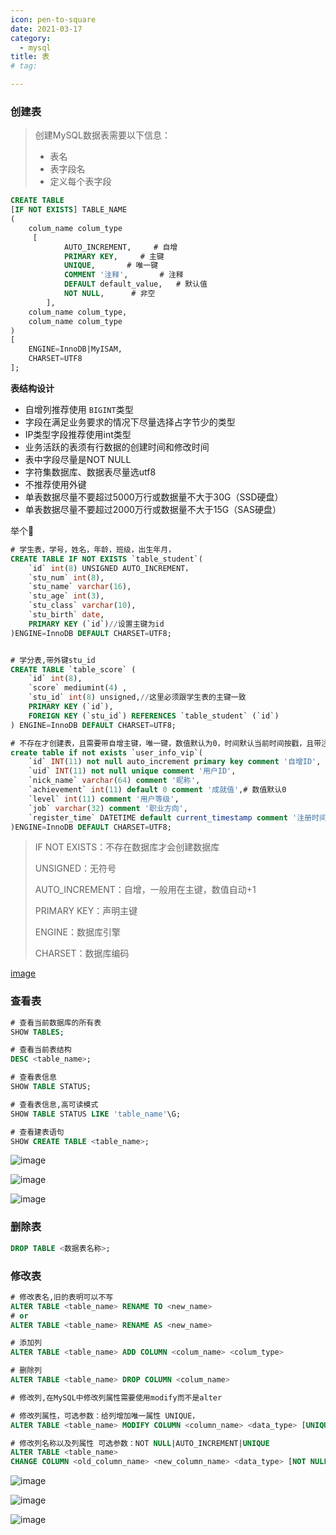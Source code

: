 ```yaml
---
icon: pen-to-square
date: 2021-03-17
category:
  - mysql
title: 表 
# tag:

---
```


### 创建表

> 创建MySQL数据表需要以下信息：
>  
> - 表名
> - 表字段名
> - 定义每个表字段

```sql
CREATE TABLE 
[IF NOT EXISTS] TABLE_NAME 
(
    colum_name colum_type
     [
            AUTO_INCREMENT,     # 自增
            PRIMARY KEY,     # 主键
            UNIQUE,       # 唯一键
            COMMENT '注释',       # 注释
            DEFAULT default_value,   # 默认值
            NOT NULL,      # 非空
        ],
    colum_name colum_type,
    colum_name colum_type
)
[
    ENGINE=InnoDB|MyISAM,
    CHARSET=UTF8
];
```

**表结构设计**

- 自增列推荐使用 `BIGINT`类型
- 字段在满足业务要求的情况下尽量选择占字节少的类型
- IP类型字段推荐使用int类型
- 业务活跃的表须有行数据的创建时间和修改时间
- 表中字段尽量是NOT NULL
- 字符集数据库、数据表尽量选utf8
- 不推荐使用外键
- 单表数据尽量不要超过5000万行或数据量不大于30G（SSD硬盘）
- 单表数据尽量不要超过2000万行或数据量不大于15G（SAS硬盘）

举个🌰

```sql
# 学生表，学号，姓名，年龄，班级，出生年月，
CREATE TABLE IF NOT EXISTS `table_student`(
    `id` int(8) UNSIGNED AUTO_INCREMENT，
    `stu_num` int(8),
    `stu_name` varchar(16),
    `stu_age` int(3),
    `stu_class` varchar(10),
    `stu_birth` date,
    PRIMARY KEY (`id`)//设置主键为id
)ENGINE=InnoDB DEFAULT CHARSET=UTF8;


# 学分表,带外键stu_id
CREATE TABLE `table_score` (
    `id` int(8),
    `score` mediumint(4) ,
    `stu_id` int(8) unsigned,//这里必须跟学生表的主键一致
    PRIMARY KEY (`id`),
    FOREIGN KEY (`stu_id`) REFERENCES `table_student` (`id`)
) ENGINE=InnoDB DEFAULT CHARSET=UTF8;

# 不存在才创建表，且需要带自增主键，唯一键，数值默认为0，时间默认当前时间按戳，且带注释
create table if not exists `user_info_vip`(
    `id` INT(11) not null auto_increment primary key comment '自增ID',
    `uid` INT(11) not null unique comment '用户ID',
    `nick_name` varchar(64) comment '昵称',
    `achievement` int(11) default 0 comment '成就值',# 数值默认0
    `level` int(11) comment '用户等级',
    `job` varchar(32) comment '职业方向',
    `register_time` DATETIME default current_timestamp comment '注册时间' # 时间默认当前时间戳
)ENGINE=InnoDB DEFAULT CHARSET=UTF8;
```

> IF NOT EXISTS：不存在数据库才会创建数据库
>  
> UNSIGNED：无符号
>  
> AUTO_INCREMENT：自增，一般用在主键，数值自动+1
>  
> PRIMARY KEY：声明主键
>  
> ENGINE：数据库引擎
>  
> CHARSET：数据库编码

[image](https://masuo-github-image.oss-cn-beijing.aliyuncs.com/image/20220113161138.png)

### 查看表

```sql
# 查看当前数据库的所有表
SHOW TABLES;

# 查看当前表结构
DESC <table_name>;

# 查看表信息
SHOW TABLE STATUS;

# 查看表信息,高可读模式
SHOW TABLE STATUS LIKE 'table_name'\G;

# 查看建表语句
SHOW CREATE TABLE <table_name>;
```

![image](https://masuo-github-image.oss-cn-beijing.aliyuncs.com/image/20220114094651.png#id=X68Hl&originHeight=204&originWidth=588&originalType=binary&ratio=1&rotation=0&showTitle=false&status=done&style=none&title=)

![image](https://masuo-github-image.oss-cn-beijing.aliyuncs.com/image/20220114094707.png#id=HZanr&originHeight=401&originWidth=524&originalType=binary&ratio=1&rotation=0&showTitle=false&status=done&style=none&title=)

![image](https://masuo-github-image.oss-cn-beijing.aliyuncs.com/image/20220114094952.png#id=QHGib&originHeight=373&originWidth=1305&originalType=binary&ratio=1&rotation=0&showTitle=false&status=done&style=none&title=)

### 删除表

```sql
DROP TABLE <数据表名称>;
```

### 修改表

```sql
# 修改表名,旧的表明可以不写
ALTER TABLE <table_name> RENAME TO <new_name>
# or
ALTER TABLE <table_name> RENAME AS <new_name>

# 添加列
ALTER TABLE <table_name> ADD COLUMN <colum_name> <colum_type>

# 删除列
ALTER TABLE <table_name> DROP COLUMN <colum_name>

# 修改列,在MySQL中修改列属性需要使用modify而不是alter

# 修改列属性，可选参数：给列增加唯一属性 UNIQUE，
ALTER TABLE <table_name> MODIFY COLUMN <column_name> <data_type> [UNIQUE]

# 修改列名称以及列属性 可选参数：NOT NULL|AUTO_INCREMENT|UNIQUE
ALTER TABLE <table_name> 
CHANGE COLUMN <old_column_name> <new_column_name> <data_type> [NOT NULL|AUTO_INCREMENT|UNIQUE]
```

![image](https://masuo-github-image.oss-cn-beijing.aliyuncs.com/image/20220114093616.png#id=upojP&originHeight=482&originWidth=922&originalType=binary&ratio=1&rotation=0&showTitle=false&status=done&style=none&title=)

![image](https://masuo-github-image.oss-cn-beijing.aliyuncs.com/image/20220114095936.png#id=Y1YXb&originHeight=513&originWidth=588&originalType=binary&ratio=1&rotation=0&showTitle=false&status=done&style=none&title=)

![image](https://masuo-github-image.oss-cn-beijing.aliyuncs.com/image/20220114103438.png#id=mNG8U&originHeight=390&originWidth=589&originalType=binary&ratio=1&rotation=0&showTitle=false&status=done&style=none&title=)
